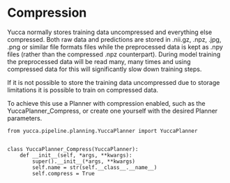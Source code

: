 # Compression
Yucca normally stores training data uncompressed and everything else compressed. Both raw data and predictions are stored in .nii.gz, .npz, .jpg, .png or similar file formats files while the preprocessed data is kept as .npy files (rather than the compressed .npz counterpart). During model training the preprocessed data will be read many, many times and using compressed data for this will significantly slow down training steps.

If it is not possible to store the training data uncompressed due to storage limitations it is possible to train on compressed data.

To achieve this use a Planner with compression enabled, such as the YuccaPlanner_Compress, or create one yourself with the desired Planner parameters.
```
from yucca.pipeline.planning.YuccaPlanner import YuccaPlanner


class YuccaPlanner_Compress(YuccaPlanner):
    def __init__(self, *args, **kwargs):
        super().__init__(*args, **kwargs)
        self.name = str(self.__class__.__name__)
        self.compress = True
```

